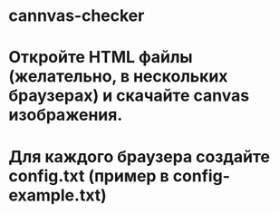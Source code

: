 # cannvas-checker

# Откройте HTML файлы (желательно, в нескольких браузерах) и скачайте canvas изображения.
# Для каждого браузера создайте config.txt (пример в config-example.txt)
